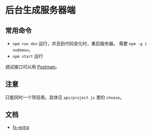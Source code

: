 # 后台生成服务器端
## 常用命令
* `npm run dev` 运行，并且到代码变化时，重启服务器。 需要 `npm -g i nodemon`。
* `npm start` 运行

调试接口可以用 [Postman](https://www.getpostman.com/)。

## 注意
只能同时一个项目用。具体见 `api/project.js` 里的 `choose`。

## 文档
* [fs-extra](https://www.npmjs.com/package/fs-extra)